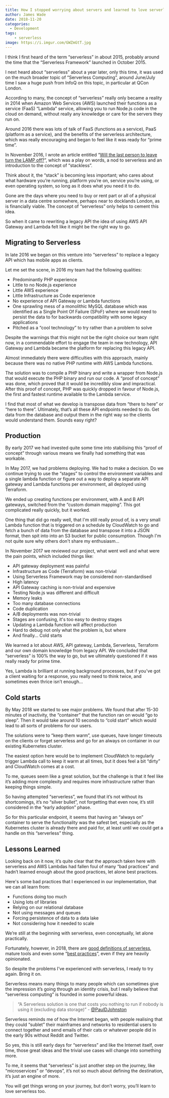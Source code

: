 ```yaml
---
title: How I stopped worrying about servers and learned to love serverless
author: James Wade
date: 2018-11-20
categories:
  - Development
tags:
    - serverless
image: https://i.imgur.com/GWZmGtT.jpg
---
```


I think I first heard of the term “serverless” in about 2015, probably around the time that the “Serverless Framework” launched in October 2015.

I next heard about “serverless” about a year later, only this time, it was used on the much broader topic of “Serverless Computing”, around June/July time I saw a huge push from InfoQ on this topic, in particular at QCon London.

According to many, the concept of “serverless” really only became a reality in 2014 when Amazon Web Services (AWS) launched their functions as a service (FaaS) “Lambda” service, allowing you to run Node.js code in the cloud on demand, without really any knowledge or care for the servers they run on.

Around 2016 there was lots of talk of FaaS (functions as a service), PaaS (platform as a service), and the benefits of the serverless architecture, which was really encouraging and began to feel like it was ready for “prime time”.

In November 2016, I wrote an article entitled “[Will the last person to leave turn the LAMP off?](https://wade.be/development/sysadmin/2016/11/17/stackless.html)”, which was a play on words, a nod to serverless and an introduction to the concept of “stackless”.

Think about it, the “stack” is becoming less important; who cares about what hardware you’re running, platform you’re on, service you’re using, or even operating system, so long as it does what you need it to do.

Gone are the days where you need to buy or rent part or all of a physical server in a data centre somewhere, perhaps near to docklands London, as is financially viable. The concept of “serverless” only helps to cement this idea.

So when it came to rewriting a legacy API the idea of using AWS API Gateway and Lambda felt like it might be the right way to go.
<!--more-->

## Migrating to Serverless
In late 2016 we began on this venture into “serverless” to replace a legacy API which has mobile apps as clients.

Let me set the scene, in 2016 my team had the following qualities:

- Predominantly PHP experience
- Little to no Node.js experience
- Little AWS experience
- Little Infrastructure as Code experience
- No experience of API Gateway or Lambda functions
- One sprawling mess of a monolithic MySQL database which was identified as a Single Point Of Failure (SPoF) where we would need to persist the data to for backwards compatibility with some legacy applications
- Pitched as a “cool technology” to try rather than a problem to solve

Despite the warnings that this might not be the right choice our team right now, in a commendable effort to engage the team in new technology, API Gateway and Lambda became the platform for replacing this legacy API.

Almost immediately there were difficulties with this approach, mainly because there was no native PHP runtime with AWS Lambda functions.

The solution was to compile a PHP binary and write a wrapper from Node.js that would execute the PHP binary and run our code. A “proof of concept” was done, which proved that it would be incredibly slow and impractical. After this proof of concept, PHP was quickly dropped in favour of Node.js, the first and fastest runtime available to the Lambda service.

I find that most of what we develop is transpose data from “there to here” or “here to there”. Ultimately, that’s all these API endpoints needed to do. Get data from the database and output them in the right way so the clients would understand them. Sounds easy right?

## Production
By early 2017 we had invested quite some time into stabilising this “proof of concept” through various means we finally had something that was workable.

In May 2017, we had problems deploying. We had to make a decision. Do we continue trying to use the “stages” to control the environment variables and a single lambda function or figure out a way to deploy a separate API gateway and Lambda functions per environment, all deployed using Terraform.

We ended up creating functions per environment, with A and B API gateways, switched from the “custom domain mapping”. This got complicated really quickly, but it worked.

One thing that did go really well, that I'm still really proud of, is a very small Lambda function that is triggered on a schedule by CloudWatch to go and fetch a bunch of data from the database and transpose it into a JSON format, then spit into into an S3 bucket for public consumption. Though I'm not quite sure why others don't share my enthusiasm...

In November 2017 we reviewed our project, what went well and what were the pain points, which included things like:
- API gateway deployment was painful
- Infrastructure as Code (Terraform) was non-trivial
- Using Serverless Framework may be considered non-standardised
- High latency
- API Gateway caching is non-trivial and expensive
- Testing Node.js was different and difficult
- Memory leaks
- Too many database connections
- Code duplication
- A/B deployments was non-trivial
- Stages are confusing, it's too easy to destroy stages
- Updating a Lambda function will affect production
- Hard to debug not only what the problem is, but where
- And finally… Cold starts

We learned a lot about AWS, API gateway, Lambda, Serverless, Terraform and our own domain knowledge from legacy API. We concluded that “serverless” is 100% the way to go, but we ultimately questioned if it was really ready for prime time.

Yes, Lambda is brilliant at running background processes, but if you’ve got a client waiting for a response, you really need to think twice, and sometimes even thrice isn’t enough…

## Cold starts
By May 2018 we started to see major problems. We found that after 15-30 minutes of inactivity, the “container” that the function ran on would “go to sleep”. Then it would take around 10 seconds to “cold start” which would lead to all sorts of problems for our users.

The solutions were to “keep them warm”, use queues, have longer timeouts on the clients or forget serverless and go for an always on container in our existing Kubernetes cluster.

The easiest option here would be to implement CloudWatch to regularly trigger Lambda call to keep it warm at all times, but it does feel a bit “dirty” and CloudWatch comes at a cost.

To me, queues seem like a great solution, but the challenge is that it feel like it’s adding more complexity and requires more infrastructure rather than keeping things simple.

So having attempted “serverless”, we found that it’s not without its shortcomings, it’s no “silver bullet”, not forgetting that even now, it’s still considered in the “early adoption” phase.

So for this particular endpoint, it seems that having an “always on” container to serve the functionality was the safest bet, especially as the Kubernetes cluster is already there and paid for, at least until we could get a handle on this “serverless” thing.

## Lessons Learned
Looking back on it now, it’s quite clear that the approach taken here with serverless and AWS Lambdas had fallen foul of many “bad practices” and hadn’t learned enough about the good practices, let alone best practices.

Here's some bad practices that I experienced in our implementation, that we can all learn from:

- Functions doing too much
- Using lots of libraries
- Relying on our relational database
- Not using messages and queues
- Forcing persistence of data to a data lake
- Not considering how it needed to scale

We’re still at the beginning with serverless, even conceptually, let alone practically.

Fortunately, however, in 2018, there are [good definitions of serverless](https://martinfowler.com/articles/serverless.html), mature tools and even some “[best practices](https://medium.com/@PaulDJohnston/serverless-best-practices-b3c97d551535)”, even if they are heavily opinionated.

So despite the problems I’ve experienced with serverless, I ready to try again. Bring it on.

Serverless means many things to many people which can sometimes give the impression it’s going through an identity crisis, but I really believe that “serverless computing” is founded in some powerful ideas.

> “A Serverless solution is one that costs you nothing to run if nobody is using it (excluding data storage)” - [@PaulDJohnston](https://twitter.com/PaulDJohnston)

Serverless reminds me of how the Internet began, with people realising that they could “sublet” their mainframes and networks to residential users to connect together and send emails of their cats or whatever people did in the early 90s without Reddit and Twitter.

So yes, this is still early days for “serverless” and like the Internet itself, over time, those great ideas and the trivial use cases will change into something more.

To me, it seems that “serverless” is just another step on the journey, like “microservices” or “devops”, it’s not so much about defining the destination, it’s just an engine of more.

You will get things wrong on your journey, but don’t worry, you’ll learn to love serverless too.